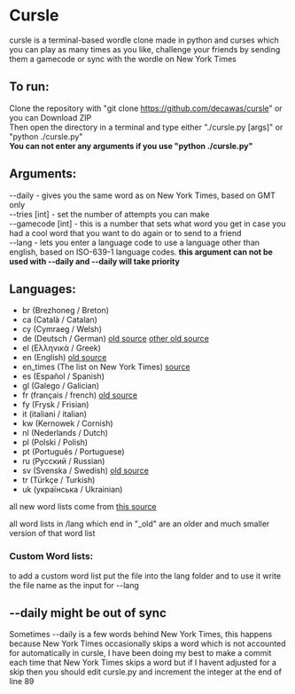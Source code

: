 # Cursle

cursle is a terminal-based wordle clone made in python and curses which you can play as many times as you like, challenge your friends by sending them a gamecode or sync with the wordle on New York Times

## To run:

Clone the repository with "git clone https://github.com/decawas/cursle" or you can Download ZIP<br />
Then open the directory in a terminal and type either "./cursle.py [args]" or "python ./cursle.py"<br />
__You can not enter any arguments if you use "python ./cursle.py"__

## Arguments:

--daily - gives you the same word as on New York Times, based on GMT only<br />
--tries [int] - set the number of attempts you can make<br />
--gamecode [int] - this is a number that sets what word you get in case you had a cool word that you want to do again or to send to a friend<br />
--lang - lets you enter a language code to use a language other than english, based on ISO-639-1 language codes.  __this argument can not be used with --daily and --daily will take priority__

## Languages:

- br (Brezhoneg / Breton)
- ca (Català / Catalan)
- cy (Cymraeg / Welsh)
- de (Deutsch / German) [old source](https://woertchen.sofacoach.de/) [other old source](https://sourceforge.net/projects/germandict/)
- el (Ελληνικά / Greek)
- en (English) [old source](https://github.com/dwyl/english-words)
- en_times (The list on New York Times) [source](https://www.nytimes.com/games/wordle/index.html)
- es (Español / Spanish)
- gl (Galego / Galician)
- fr (français / french) [old source](https://github.com/hbenbel/French-Dictionary)
- fy (Frysk / Frisian)
- it (italiani / italian)
- kw (Kernowek / Cornish)
- nl (Nederlands / Dutch)
- pl (Polski / Polish)
- pt (Português / Portuguese)
- ru (Русский / Russian)
- sv (Svenska / Swedish) [old source](https://github.com/martinlindhe/wordlist_swedish)
- tr (Türkçe / Turkish)
- uk (українська / Ukrainian)

all new word lists come from [this source](https://fasttext.cc/docs/en/crawl-vectors.html)

all word lists in /lang which end in "_old" are an older and much smaller version of that word list

### Custom Word lists:
    
to add a custom word list put the file into the lang folder and to use it write the file name as the input for --lang

## --daily might be out of sync

Sometimes --daily is a few words behind New York Times, this happens because New York Times occasionally skips a word which is not accounted for automatically in cursle, I have been doing my best to make a commit each time that New York Times skips a word but if I havent adjusted for a skip then you should edit cursle.py and increment the integer at the end of line 89